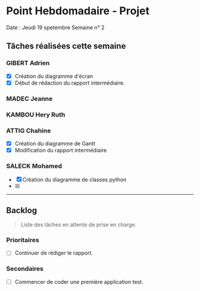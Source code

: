 # Point Hebdomadaire - Projet

Date : Jeudi 19 spetembre
Semaine n° 2

## Tâches réalisées cette semaine

### GIBERT Adrien

- [x] Création du diagramme d'écran
- [x] Début de rédaction du rapport intermédiaire.
### MADEC Jeanne

### KAMBOU Hery Ruth

### ATTIG Chahine
- [x] Création du diagramme de Gantt
- [x] Modification du rapport intermédiaire
### SALECK Mohamed

- [x] Création du diagramme de classes python
- [x] 
---

## Backlog

> Liste des tâches en attente de prise en charge.

### Prioritaires

- [ ] Continuer de rédiger le rapport.

### Secondaires

- [ ] Commencer de coder une première application test.